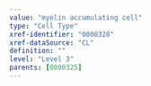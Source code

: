 ```yaml
---
value: "myelin accumulating cell"
type: "Cell Type"
xref-identifier: "0000328"
xref-dataSource: "CL"
definition: ""
level: "Level 3"
parents: [0000325]
---
```

